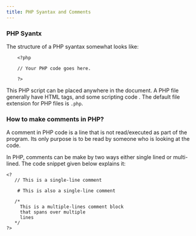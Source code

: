 ```yaml
---
title: PHP Syantax and Comments
---
```


### PHP Syantx

The structure of a PHP syantax somewhat looks like:

```shell
    <?php
    
    // Your PHP code goes here.
    
    ?>
```
This PHP script can be placed anywhere in the document.
A PHP file generally have HTML tags, and some scripting code .
The default file extension for PHP files is `.php`.
 
 ### How to make comments in PHP?
 
A comment in PHP code is a line that is not read/executed as part of the program. Its only purpose is to be read by someone who is looking at the code.

In PHP, comments can be make by two ways either single lined or multi-lined.
The code snippet given below explains it:

```shell
<?
   // This is a single-line comment

    # This is also a single-line comment

   /*
     This is a multiple-lines comment block
     that spans over multiple
     lines
   */
?>